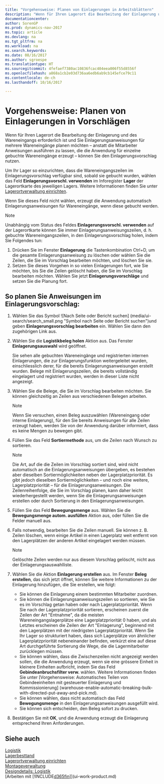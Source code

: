 ```yaml
---
title: "Vorgehensweise: Planen von Einlagerungen in Arbeitsblättern"
description: "Wenn für Ihren Lagerort die Bearbeitung der Einlagerung und des Wareneingangs erforderlich ist und Sie Einlagerungsanweisungen für mehrere Wareneingänge planen möchten – anstatt die Mitarbeiter Anweisungen ausführen zu lassen, die die Anwendung für einzelne gebuchte Wareneingänge erzeugt – können Sie den Einlagerungsvorschlag nutzen."
documentationcenter: 
author: SorenGP
ms.prod: dynamics-nav-2017
ms.topic: article
ms.devlang: na
ms.tgt_pltfrm: na
ms.workload: na
ms.search.keywords: 
ms.date: 08/16/2017
ms.author: sgroespe
ms.translationtype: HT
ms.sourcegitcommit: 4fefaef7380ac10836fcac404eea006f55d8556f
ms.openlocfilehash: a868a1cb2e03d736aa6edb6ab9cb145efce79c11
ms.contentlocale: de-ch
ms.lasthandoff: 10/16/2017

---
```

# <a name="how-to-plan-put-aways-in-worksheets"></a>Vorgehensweise: Planen von Einlagerungen in Vorschlägen
Wenn für Ihren Lagerort die Bearbeitung der Einlagerung und des Wareneingangs erforderlich ist und Sie Einlagerungsanweisungen für mehrere Wareneingänge planen möchten – anstatt die Mitarbeiter Anweisungen ausführen zu lassen, die die Anwendung für einzelne gebuchte Wareneingänge erzeugt – können Sie den Einlagerungsvorschlag nutzen.  

Um Ihr Lager so einzurichten, dass die Wareneingangszeilen im Einlagerungsvorschlag verfügbar sind, sobald sie gebucht wurden, wählen das Feld **Einlagerungsvorschl. verwenden** im Inforegister **Lager** der Lagerortkarte des jeweiligen Lagers. Weitere Informationen finden Sie unter [Lagerortverwaltung einrichten](warehouse-setup-warehouse.md).  

Wenn Sie dieses Feld nicht wählen, erzeugt die Anwendung automatisch Einlagerungsanweisungen für Wareneingänge, wenn diese gebucht werden.  

> [!NOTE]  
>  Unabhängig vom Status des Feldes **Einlagerungsvorschl. verwenden** auf der Lagerortkarte können Sie immer Einlagerungsanweisungszeilen, d. h. gebuchte Wareneingangszeilen, in den Einlagerungsvorschlag holen, indem Sie Folgendes tun:  
>   
>  1.  Drücken Sie im Fenster **Einlagerung** die Tastenkombination Ctrl+D, um die gesamte Einlagerungsanweisung zu löschen oder wählen Sie die Zeilen, die Sie im Vorschlag bearbeiten möchten, und löschen Sie sie.  
> 2.  Setzen Sie dieses Vorgehen in so vielen Einlagerungen fort, wie Sie möchten, bis Sie die Zeilen gelöscht haben, die Sie im Vorschlag bearbeiten möchten. Wählen Sie jetzt **Einlagerungsvorschläge** und setzen Sie die Planung fort.  

## <a name="to-plan-instructions-in-the-put-away-worksheet"></a>So planen Sie Anweisungen im Einlagerungsvorschlag:  
1.  Wählen Sie das Symbol ![Nach Seite oder Bericht suchen] (media/ui-search/search_small.png "Symbol nach Seite oder Bericht suchen")und geben **Einlagerungsvorschlag bearbeiten** ein. Wählen Sie dann den zugehörigen Link aus.  
2.  Wählen Sie die **Logistikbeleg holen** Aktion aus. Das Fenster **Einlagerungsauswahl** wird geöffnet.  

    Sie sehen alle gebuchten Wareneingänge und registrierten internen Einlagerungen, die zur Einlagerungsfunktion weitergeleitet wurden, einschliesslich derer, für die bereits Einlagerungsanweisungen erstellt wurden. Belege mit Einlagerungszeilen, die bereits vollständig eingelagert und registriert wurden, werden in dieser Liste nicht angezeigt.  

3. Wählen Sie die Belege, die Sie im Vorschlag bearbeiten möchten. Sie können gleichzeitig an Zeilen aus verschiedenen Belegen arbeiten.  

    > [!NOTE]  
    >  Wenn Sie versuchen, einen Beleg auszuwählen (Wareneingang oder interne Einlagerung), für den Sie bereits Anweisungen für alle Zeilen erzeugt haben, werden Sie von der Anwendung darüber informiert, dass es keine Mengen zu bewegen gibt.  

4. Füllen Sie das Feld **Sortiermethode** aus, um die Zeilen nach Wunsch zu sortieren.  

    > [!NOTE]  
    >  Die Art, auf die die Zeilen im Vorschlag sortiert sind, wird nicht automatisch an die Einlagerungsanweisungen übergeben, es bestehen aber dieselben Sortiermöglichkeiten neben der Lagerplatzpriorität. Es gibt jedoch dieselben Sortiermöglichkeiten – und noch eine weitere, Lagerplatzpriorität – für die Einlagerungsanweisungen. Die Zeilenreihenfolge, die Sie im Vorschlag planen, kann daher leicht wiederhergestellt werden, wenn Sie die Einlagerungsanweisungen erstellen oder durch Sortierung in den Einlagerungsanweisungen.  

5.  Füllen Sie das Feld **Bewegungsmenge** aus. Wählen Sie die **Bewegungsmenge autom. ausfüllen** Aktion aus, oder füllen Sie die Felder manuell aus.  
6.  Falls notwendig, bearbeiten Sie die Zeilen manuell. Sie können z. B. Zeilen löschen, wenn einige Artikel in einen Lagerplatz weit entfernt von den Lagerplätzen der anderen Artikel eingelagert werden müssen.  

    > [!NOTE]  
    >  Gelöschte Zeilen werden nur aus diesem Vorschlag gelöscht, nicht aus der Einlagerungsauswahlliste.  

7.  Wählen Sie die Aktion **Einlagerung erstellen** aus. Im Fenster **Beleg erstellen**, das sich jetzt öffnet, können Sie weitere Informationen zu der Einlagerung hinzufügen, die Sie erstellen, wie folgt:  

    -   Sie können die Einlagerung einem bestimmten Mitarbeiter zuordnen.  
    -   Sie können die Einlagerungsanweisungszeilen so sortieren, wie Sie es im Vorschlag getan haben oder nach Lagerplatzpriorität. Wenn Sie nach der Lagerplatzpriorität sortieren, erscheinen zuerst die Zeilen der Art "Entnahme", da die meisten Wareneingangslagerplätze eine Lagerplatzpriorität 0 haben, und als Letztes erscheinen die Zeilen der Art "Einlagerung", beginnend mit den Lagerplätzen mit der niedrigsten Lagerplatzpriorität. Wenn Sie Ihr Lager so strukturiert haben, dass sich Lagerplätze von ähnlicher Lagerplatzpriorität nebeneinander befinden, verkürzt eine auf diese Art durchgeführte Sortierung die Wege, die die Lagermitarbeiter zurücklegen müssen.  
    -   Sie können wählen, dass die Zwischenzeilen nicht angezeigt werden sollen, die die Anwendung erzeugt, wenn sie eine grössere Einheit in kleinere Einheiten aufbricht, indem Sie das Feld **Gebindeanbruchsfilter verw.** wählen. Weitere Informationen finden Sie unter [Vorgehensweise: Automatisches Teilen von Gebindeeinheiten mit gesteuerter Einlagerung und Kommissionierung] (warehouse-enable-automatic-breaking-bulk-with-directed-put-away-and-pick.md).  
    -   Sie können wählen, dass nicht automatisch das Feld **Bewegungsmenge** in den Einlagerungsanweisungen ausgefüllt wird.  
    -   Sie können sich entscheiden, den Beleg sofort zu drucken.  

8.  Bestätigen Sie mit **OK**, und die Anwendung erzeugt die Einlagerung entsprechend Ihren Anforderungen.  

## <a name="see-also"></a>Siehe auch  
[Logistik](warehouse-manage-warehouse.md)  
[Lagerbesttand](inventory-manage-inventory.md)  
[Lagerortverwaltung einrichten](warehouse-setup-warehouse.md)     
[Montageverwaltung](assembly-assemble-items.md)    
[Designdetails: Logistik](design-details-warehouse-management.md)  
[Arbeiten mit [!INCLUDE[d365fin](includes/d365fin_md.md)]](ui-work-product.md)

